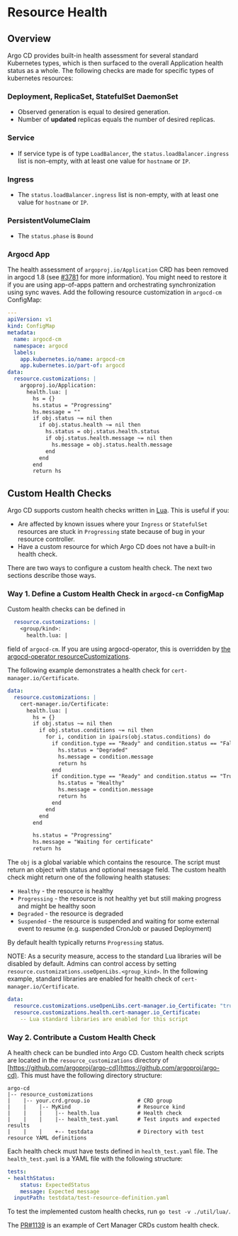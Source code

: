 # Resource Health

## Overview
Argo CD provides built-in health assessment for several standard Kubernetes types, which is then
surfaced to the overall Application health status as a whole. The following checks are made for
specific types of kubernetes resources:

### Deployment, ReplicaSet, StatefulSet DaemonSet
* Observed generation is equal to desired generation.
* Number of **updated** replicas equals the number of desired replicas.

### Service
* If service type is of type `LoadBalancer`, the `status.loadBalancer.ingress` list is non-empty,
with at least one value for `hostname` or `IP`.

### Ingress
* The `status.loadBalancer.ingress` list is non-empty, with at least one value for `hostname` or `IP`.

### PersistentVolumeClaim
* The `status.phase` is `Bound`

### Argocd App

The health assessment of `argoproj.io/Application` CRD has been removed in argocd 1.8 (see [#3781](https://github.com/argoproj/argo-cd/issues/3781) for more information).
You might need to restore it if you are using app-of-apps pattern and orchestrating synchronization using sync waves. Add the following resource customization in
`argocd-cm` ConfigMap:

```yaml
---
apiVersion: v1
kind: ConfigMap
metadata:
  name: argocd-cm
  namespace: argocd
  labels:
    app.kubernetes.io/name: argocd-cm
    app.kubernetes.io/part-of: argocd
data:
  resource.customizations: |
    argoproj.io/Application:
      health.lua: |  
        hs = {}
        hs.status = "Progressing"
        hs.message = ""
        if obj.status ~= nil then
          if obj.status.health ~= nil then
            hs.status = obj.status.health.status
            if obj.status.health.message ~= nil then
              hs.message = obj.status.health.message
            end
          end
        end
        return hs
```

## Custom Health Checks

Argo CD supports custom health checks written in [Lua](https://www.lua.org/). This is useful if you:

* Are affected by known issues where your `Ingress` or `StatefulSet` resources are stuck in `Progressing` state because of bug in your resource controller.
* Have a custom resource for which Argo CD does not have a built-in health check.

There are two ways to configure a custom health check. The next two sections describe those ways.

### Way 1. Define a Custom Health Check in `argocd-cm` ConfigMap

Custom health checks can be defined in 
```yaml
  resource.customizations: |
    <group/kind>:
      health.lua: | 
```
field of `argocd-cm`. If you are using argocd-operator, this is overridden by [the argocd-operator resourceCustomizations](https://argocd-operator.readthedocs.io/en/latest/reference/argocd/#resource-customizations).

The following example demonstrates a health check for `cert-manager.io/Certificate`.

```yaml
data:
  resource.customizations: |
    cert-manager.io/Certificate:
      health.lua: |
        hs = {}
        if obj.status ~= nil then
          if obj.status.conditions ~= nil then
            for i, condition in ipairs(obj.status.conditions) do
              if condition.type == "Ready" and condition.status == "False" then
                hs.status = "Degraded"
                hs.message = condition.message
                return hs
              end
              if condition.type == "Ready" and condition.status == "True" then
                hs.status = "Healthy"
                hs.message = condition.message
                return hs
              end
            end
          end
        end

        hs.status = "Progressing"
        hs.message = "Waiting for certificate"
        return hs
```

The `obj` is a global variable which contains the resource. The script must return an object with status and optional message field.
The custom health check might return one of the following health statuses:

  * `Healthy` - the resource is healthy
  * `Progressing` - the resource is not healthy yet but still making progress and might be healthy soon
  * `Degraded` - the resource is degraded
  * `Suspended` - the resource is suspended and waiting for some external event to resume (e.g. suspended CronJob or paused Deployment)

By default health typically returns `Progressing` status.

NOTE: As a security measure, access to the standard Lua libraries will be disabled by default. Admins can control access by
setting `resource.customizations.useOpenLibs.<group_kind>`. In the following example, standard libraries are enabled for health check of `cert-manager.io/Certificate`.

```yaml
data:
  resource.customizations.useOpenLibs.cert-manager.io_Certificate: "true"
  resource.customizations.health.cert-manager.io_Certificate:
    -- Lua standard libraries are enabled for this script
```

### Way 2. Contribute a Custom Health Check

A health check can be bundled into Argo CD. Custom health check scripts are located in the `resource_customizations` directory of [https://github.com/argoproj/argo-cd](https://github.com/argoproj/argo-cd). This must have the following directory structure:

```
argo-cd
|-- resource_customizations
|    |-- your.crd.group.io               # CRD group
|    |    |-- MyKind                     # Resource kind
|    |    |    |-- health.lua            # Health check
|    |    |    |-- health_test.yaml      # Test inputs and expected results
|    |    |    +-- testdata              # Directory with test resource YAML definitions
```

Each health check must have tests defined in `health_test.yaml` file. The `health_test.yaml` is a YAML file with the following structure:

```yaml
tests:
- healthStatus:
    status: ExpectedStatus
    message: Expected message
  inputPath: testdata/test-resource-definition.yaml
```

To test the implemented custom health checks, run `go test -v ./util/lua/`.

The [PR#1139](https://github.com/argoproj/argo-cd/pull/1139) is an example of Cert Manager CRDs custom health check.
